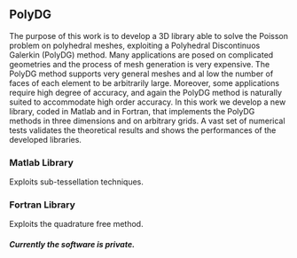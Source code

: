 ## PolyDG

The purpose of this work is to develop a 3D library able to solve the
Poisson problem on polyhedral meshes, exploiting a Polyhedral Discontinuos Galerkin (PolyDG) method.
Many applications are posed
on complicated geometries and the process of mesh generation is very
expensive. The PolyDG method supports very general meshes and al
low the number of faces of each element to be arbitrarily large. Moreover,
some applications require high degree of accuracy, and again the
PolyDG method is naturally suited to accommodate high order accuracy.
In this work we develop a new library, coded in Matlab and in
Fortran, that implements the PolyDG methods in three dimensions and
on arbitrary grids. A vast set of numerical tests validates the theoretical 
results and shows the performances of the developed libraries.


### Matlab Library

Exploits sub-tessellation techniques.

### Fortran Library

Exploits the quadrature free method.

##### Currently the software is private.

